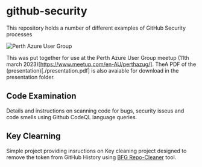 # github-security

This repository holds a number of different examples of GitHub Security processes

<img src="https://secure.meetupstatic.com/photos/event/d/c/f/c/clean_510776572.jpeg"
     alt="Perth Azure User Group" />

This was put together for use at the Perth Azure User Group meetup (11th march 2023)[https://www.meetup.com/en-AU/perthazug/].  TheA PDF of the (presentation)[./presentation.pdf] is also avaiable for download in the presentation folder. 

## Code Examination
Details and instructions on scanning code for bugs, security isseus and code smells using Github CodeQL language queries.

## Key Clearning
Simple project providing insructions on Key cleaning project designed to remove the token from GitHub History using [BFG Repo-Cleaner](https://rtyley.github.io/bfg-repo-cleaner/) tool.
